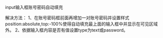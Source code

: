 input输入框账号密码自动填充

解决方法：
1、在账号密码框前面再增加一对账号密码并设置样式position:absolute,top:-100%使得自动填充最上面的输入框中并显示在可见区域外。
2、依据输入框内容是否有值设置type为text或password。